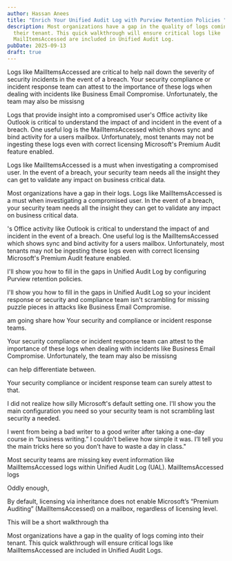 ```yaml
---
author: Hassan Anees
title: "Enrich Your Unified Audit Log with Purview Retention Policies "
description: Most organizations have a gap in the quality of logs coming into
  their tenant. This quick walkthrough will ensure critical logs like
  MailItemsAccessed are included in Unified Audit Log.
pubDate: 2025-09-13
draft: true
---
```

Logs like MailItemsAccessed are critical to help nail down the severity of security incidents in the event of a breach. Your security compliance or incident response team can attest to the importance of these logs when dealing with incidents like Business Email Compromise. Unfortunately, the team may also be missisng

Logs that provide insight into a compromised user's Office activity like Outlook is critical to understand the impact of and incident in the event of a breach. One useful log is the MailItemsAccessed which shows sync and bind activity for a users mailbox. Unfortunately, most tenants may not be ingesting these logs even with correct licensing Microsoft's Premium Audit feature enabled.

Logs like MailItemsAccessed is a must when investigating a compromised user. In the event of a breach, your security team needs all the insight they can get to validate any impact on business critical data.

Most organizations have a gap in their logs. Logs like MailItemsAccessed is a must when investigating a compromised user. In the event of a breach, your security team needs all the insight they can get to validate any impact on business critical data.

's Office activity like Outlook is critical to understand the impact of and incident in the event of a breach. One useful log is the MailItemsAccessed which shows sync and bind activity for a users mailbox. Unfortunately, most tenants may not be ingesting these logs even with correct licensing Microsoft's Premium Audit feature enabled.

I'll show you how to fill in the gaps in Unified Audit Log by configuring Purview retention policies.

I'll show you how to fill in the gaps in Unified Audit Log so your incident response or security and compliance team isn't scrambling for missing puzzle pieces in attacks like Business Email Compromise.

am going share how Your security and compliance or incident response teams.

Your security compliance or incident response team can attest to the importance of these logs when dealing with incidents like Business Email Compromise. Unfortunately, the team may also be missisng

can help differentiate between.

Your security compliance or incident response team can surely attest to that.

I did not realize how silly Microsoft's default setting one. I'll show you the main configuration you need so your security team is not scrambling last security a needed.

I went from being a bad writer to a good writer after taking a one-day course in “business writing.” I couldn’t believe how simple it was. I’ll tell you the main tricks here so you don’t have to waste a day in class."

Most security teams are missing key event information like MailItemsAccessed logs within Unified Audit Log (UAL). MailItemsAccessed logs

Oddly enough,

By default, licensing via inheritance does not enable Microsoft’s “Premium Auditing” (MailItemsAccessed) on a mailbox, regardless of licensing level.  

This will be a short walkthrough tha

Most organizations have a gap in the quality of logs coming into their tenant. This quick walkthrough will ensure critical logs like MailItemsAccessed are included in Unified Audit Logs.